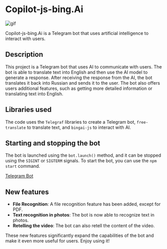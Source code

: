 # Copilot-js-bing.Ai

![gif](https://github.com/Mihuil121/Copilot-js-bing.Ai/blob/main/video.gif)

Copilot-js-bing.Ai is a Telegram bot that uses artificial intelligence to interact with users.

## Description

This project is a Telegram bot that uses AI to communicate with users. The bot is able to translate text into English and then use the AI model to generate a response. After receiving the response from the AI, the bot translates it back into Russian and sends it to the user. The bot also offers users additional features, such as getting more detailed information or translating text into English.

## Libraries used

The code uses the `Telegraf` libraries to create a Telegram bot, `free-translate` to translate text, and `bingai-js` to interact with AI.

## Starting and stopping the bot

The bot is launched using the `bot.launch()` method, and it can be stopped using the `SIGINT` or `SIGTERM` signals. To start the bot, you can use the `npm start` command.

[Telegram Bot](https://t.me/newsBot121_bot)

## New features

- **File Recognition**: A file recognition feature has been added, except for PDF.
- **Text recognition in photos**: The bot is now able to recognize text in photos.
- **Retelling the video**: The bot can also retell the content of the video.

These new features significantly expand the capabilities of the bot and make it even more useful for users. Enjoy using it!
